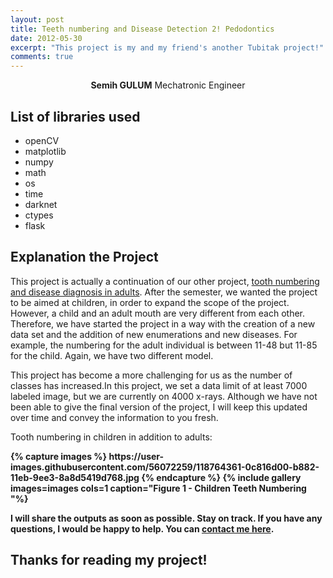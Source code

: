 ```yaml
---
layout: post
title: Teeth numbering and Disease Detection 2! Pedodontics
date: 2012-05-30
excerpt: "This project is my and my friend's another Tubitak project!"
comments: true
---
```

    
<center><b>Semih GULUM</b>    Mechatronic Engineer </center>

## List of libraries used
* openCV
* matplotlib
* numpy
* math
* os
* time
* darknet
* ctypes
* flask


## Explanation the Project

<p>This project is actually a continuation of our other project, <a href="https://semihstp.github.io//teeth_numbering_and_disease_detection/">tooth numbering and disease diagnosis in adults</a>. After the semester, we wanted the project to be aimed at children, in order to expand the scope of the project. However, a child and an adult mouth are very different from each other. Therefore, we have started the project in a way with the creation of a new data set and the addition of new enumerations and new diseases. For example, the numbering for the adult individual is between 11-48 but 11-85 for the child. Again, we have two different model. </p>

This project has become a more challenging for us as the number of classes has increased.In this project, we set a data limit of at least 7000 labeled image, but we are currently on 4000 x-rays. Although we have not been able to give the final version of the project, I will keep this updated over time and convey the information to you fresh.

Tooth numbering in children in addition to adults:

<b>
{% capture images %}
	https://user-images.githubusercontent.com/56072259/118764361-0c816d00-b882-11eb-9ee3-8a8d5419d768.jpg
{% endcapture %}
{% include gallery images=images cols=1 caption="Figure 1 - Children Teeth Numbering "%}
<b>


I will share the outputs as soon as possible. Stay on track. If you have any questions, I would be happy to help. You can [contact me here](https://www.linkedin.com/in/semih-gulum/).



## Thanks for reading my project!